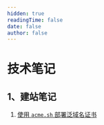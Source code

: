 ```yaml
---
hidden: true
readingTime: false
date: false
author: false
---
```




# 技术笔记

## 1、建站笔记

1. [使用 `acme.sh` 部署泛域名证书]("./web/acme-sh")
